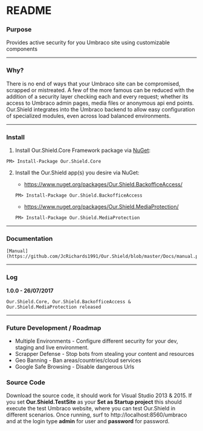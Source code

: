 # README #

### Purpose ###
Provides active security for you Umbraco site using customizable components

---

### Why? ###
There is no end of ways that your Umbraco site can be compromised, scrapped or mistreated. A few of the more famous can be reduced with the addition of a security layer checking each and every request; whether its access to Umbraco admin pages, media files or anonymous api end points. Our.Shield integrates into the Umbraco backend to allow easy configuration of specialized modules, even across load balanced environments.

---

### Install ###
1. Install Our.Shield.Core Framework package via [NuGet](https://www.nuget.org/packages/Our.Shield.Core/):
```
PM> Install-Package Our.Shield.Core
```

2. Install the Our.Shield app(s) you desire via NuGet:
	* https://www.nuget.org/packages/Our.Shield.BackofficeAccess/
	```
	PM> Install-Package Our.Shield.BackofficeAccess
	```
		
	* https://www.nuget.org/packages/Our.Shield.MediaProtection/
	```
	PM> Install-Package Our.Shield.MediaProtection
	```

---

### Documentation ###

	[Manual](https://github.com/JcRichards1991/Our.Shield/blob/master/Docs/manual.pdf)
---

### Log ###

**1.0.0 - 26/07/2017**

	Our.Shield.Core, Our.Shield.BackofficeAccess & Our.Shield.MediaProtection released

---

### Future Development / Roadmap ###
* Multiple Environments - Configure different security for your dev, staging and live environment.
* Scrapper Defense - Stop bots from stealing your content and resources
* Geo Banning - Ban areas/countries/cloud services
* Google Safe Browsing - Disable dangerous Urls


### Source Code ###
Download the source code, it should work for Visual Studio 2013 & 2015. If you set **Our.Shield.TestSite** as your **Set as Startup project** this should execute the test Umbraco website, where you can test Our.Shield in different scenarios. Once running, surf to http://localhost:8560/umbraco and at the login type **admin** for user and **password** for password.

